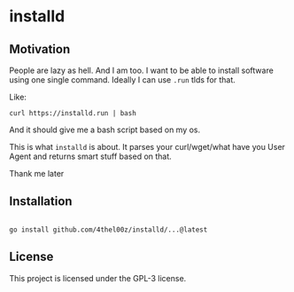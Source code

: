 # installd

## Motivation

People are lazy as hell. And I am too.
I want to be able to install software using one single command.
Ideally I can use `.run` tlds for that.

Like:

```shell
curl https://installd.run | bash
```

And it should give me a bash script based on my os.

This is what `installd` is about.
It parses your curl/wget/what have you User Agent and returns smart stuff based on that.

Thank me later

## Installation

```shell

go install github.com/4thel00z/installd/...@latest

```

## License

This project is licensed under the GPL-3 license.

